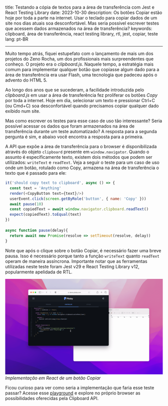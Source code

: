 title: Testando a cópia de textos para a área de transferência com Jest e React Testing Library
date: 2023-10-30
description: Os botões Copiar estão hoje por toda a parte na internet. Usar o teclado para copiar dados de um site nos dias atuais soa desconfortável. Mas seria possível escrever testes que acessem dados armazenados na área de transferência?
keywords: clipboard, área de transferência, react testing library, rtl, jest, copiar, teste
lang: pt-BR

---

Muito tempo atrás, fiquei estupefato com o lançamento de mais um dos projetos do Zeno Rocha, um dos profissionais mais surpreendentes que conheço. O projeto era o *clipboard.js*. Naquele tempo, a estratégia mais comum para implementar qualquer botão que copiasse algum dado para a área de transferência era usar Flash, uma tecnologia que padeceu após o advento do HTML 5.

Ao longo dos anos que se sucederam, a facilidade introduzida pelo *clipboard.js* em usar a área de transferência fez proliferar os botões *Copy* por toda a internet. Hoje em dia, selecionar um texto e pressionar Ctrl+C (ou Cmd+C) soa desconfortável quando precisamos copiar qualquer dado exibido num site.

Mas como escrever os testes para esse caso de uso tão interessante? Seria possível acessar os dados que foram armazenados na área de transferência durante um teste automatizado? A resposta para a segunda pergunta é sim, e abaixo você encontra a resposta para a primeira.

A API que expõe a área de transferência para o browser é disponibilizada através do objeto `clipboard` presente em `window.navigator`. Quando o assunto é especificamente texto, existem dois métodos que podem ser utilizados: `writeText` e `readText`. Veja a seguir o teste para um caso de uso onde um botão, rotulado como Copy, armazena na área de transferência o texto que é passado para ele:

``` javascript
it('should copy text to clipboard', async () => {
  const text = 'Anything'
  render(<CopyButton text={text}/>)
  userEvent.click(screen.getByRole('button', { name: 'Copy' }))
  await pause(10)
  const copiedText = await window.navigator.clipboard.readText()
  expect(copiedText).toEqual(text)
})

async function pause(delay){
  return await new Promise(resolve => setTimeout(resolve, delay))
}
```

Note que após o clique sobre o botão Copiar, é necessário fazer uma breve pausa. Isso é necessário porque tanto a função `writeText` quanto `readText` operam de maneira assíncrona. Importante notar que as ferramentas utilizadas neste teste foram Jest v29 e React Testing Library v12, popularmente apelidada de RTL.

![Animação demonstrando a implementação de um botão copiar usando React](../../images/copy-button.gif)  
_Implementação em React de um botão Copiar_

Ficou curioso para ver como seria a implementação que faria esse teste passar? Acesse esse [playground](https://pitsby-demo.compilorama.com/#!/components/react/playground?tab=1&code=eyJjb250cm9sbGVyIjoiZnVuY3Rpb24oKSB7XG4gIGNvbnN0IHsgdXNlU3RhdGUgfSA9IFJlYWN0O1xuICBcbiAgY29uc3QgQ29weUJ1dHRvbiA9ICh7IHRleHQgfSkgPT4ge1xuICAgIGNvbnN0IGNvcHkgPSAoKSA9PiB3aW5kb3cubmF2aWdhdG9yLmNsaXBib2FyZC53cml0ZVRleHQodGV4dClcblxuICAgIHJldHVybiAoXG4gICAgICA8YnV0dG9uIG9uQ2xpY2s9e2NvcHl9PkNvcHk8L2J1dHRvbj5cbiAgICApXG4gIH1cblxuICByZXR1cm4gZnVuY3Rpb24oKXtcbiAgICByZXR1cm4gKFxuICAgICAgPGRpdiBjbGFzc05hbWU9XCJwbGF5Z3JvdW5kLXByZXZpZXctY29udGFpbmVyXCI%252BXG4gICAgICAgIDxDb3B5QnV0dG9uIHRleHQ9XCJBbnl0aGluZ1wiIC8%252BXG4gICAgICA8L2Rpdj5cbiAgICApO1xuICB9XG59Iiwic3R5bGVzIjoiLnBsYXlncm91bmQtcHJldmlldy1jb250YWluZXIgeyBwYWRkaW5nOiAzMHB4OyB9In0%253D) e explore no próprio browser as possibilidades oferecidas pela Clipboard API.
